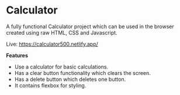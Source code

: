 # Calculator

A fully functional Calculator project which can be used in the browser created using raw HTML, CSS and Javascript.

Live: https://calculator500.netlify.app/



**Features**
 
* Use a calculator for basic calculations.
* Has a clear button functionality which clears the screen.
* Has a delete button which deletes one button.
* It contains flexbox for styling.

